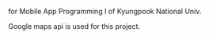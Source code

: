 <Ground Capturing Game> for Mobile App Programming I of Kyungpook National Univ.

Google maps api is used for this project.
